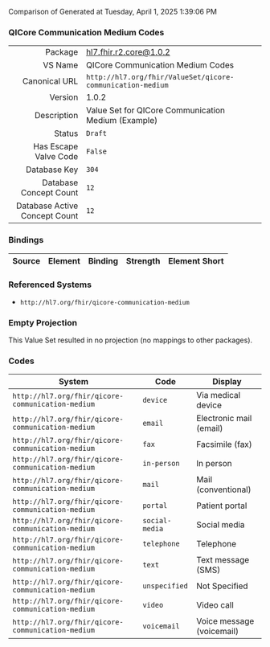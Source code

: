 Comparison of 
Generated at Tuesday, April 1, 2025 1:39:06 PM

### QICore Communication Medium Codes

|      |     |
| ---: | --- |
| Package | hl7.fhir.r2.core@1.0.2 |
| VS Name | QICore Communication Medium Codes |
| Canonical URL | `http://hl7.org/fhir/ValueSet/qicore-communication-medium` |
| Version | 1.0.2 |
| Description | Value Set for QICore Communication Medium (Example) |
| Status | `Draft` |
| Has Escape Valve Code | `False` |
| Database Key | `304` |
| Database Concept Count | `12` |
| Database Active Concept Count | `12` |
### Bindings

| Source | Element | Binding | Strength | Element Short |
| ------ | ------- | ------- | -------- | ------------- |

### Referenced Systems

* `http://hl7.org/fhir/qicore-communication-medium`
### Empty Projection

This Value Set resulted in no projection (no mappings to other packages).

### Codes

| System | Code | Display |
| ------ | ---- | ------- |
| `http://hl7.org/fhir/qicore-communication-medium` | `device` | Via medical device |
| `http://hl7.org/fhir/qicore-communication-medium` | `email` | Electronic mail (email) |
| `http://hl7.org/fhir/qicore-communication-medium` | `fax` | Facsimile (fax) |
| `http://hl7.org/fhir/qicore-communication-medium` | `in-person` | In person |
| `http://hl7.org/fhir/qicore-communication-medium` | `mail` | Mail (conventional) |
| `http://hl7.org/fhir/qicore-communication-medium` | `portal` | Patient portal |
| `http://hl7.org/fhir/qicore-communication-medium` | `social-media` | Social media |
| `http://hl7.org/fhir/qicore-communication-medium` | `telephone` | Telephone |
| `http://hl7.org/fhir/qicore-communication-medium` | `text` | Text message (SMS) |
| `http://hl7.org/fhir/qicore-communication-medium` | `unspecified` | Not Specified |
| `http://hl7.org/fhir/qicore-communication-medium` | `video` | Video call |
| `http://hl7.org/fhir/qicore-communication-medium` | `voicemail` | Voice message (voicemail) |
